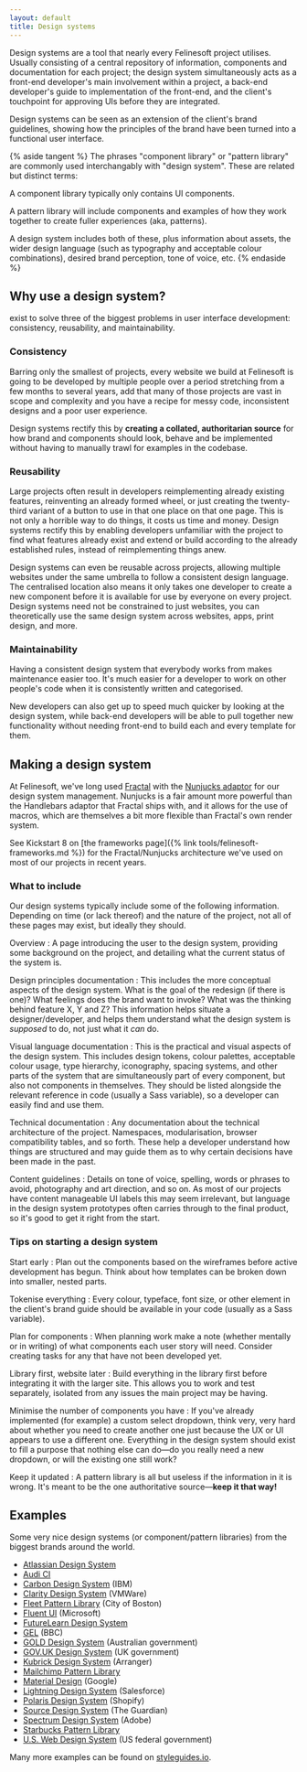 ```yaml
---
layout: default
title: Design systems
---
```


Design systems are a tool that nearly every Felinesoft project utilises. Usually consisting of a central repository of information, components and documentation for each project; the design system simultaneously acts as a front-end developer's main involvement within a project, a back-end developer's guide to implementation of the front-end, and the client's touchpoint for approving UIs before they are integrated. 

Design systems can be seen as an extension of the client's brand guidelines, showing how the principles of the brand have been turned into a functional user interface.

{% aside tangent %}
The phrases "component library" or "pattern library" are commonly used interchangably with "design system". These are related but distinct terms: 

A component library typically only contains UI components.

A pattern library will include components and examples of how they work together to create fuller experiences (aka, patterns).

A design system includes both of these, plus information about assets, the wider design language (such as typography and acceptable colour combinations), desired brand perception, tone of voice, etc.
{% endaside %}

## Why use a design system? 

exist to solve three of the biggest problems in user interface development: consistency, reusability, and maintainability.

### Consistency

Barring only the smallest of projects, every website we build at Felinesoft is going to be developed by multiple people over a period stretching from a few months to several years, add that many of those projects are vast in scope and complexity and you have a recipe for messy code, inconsistent designs and a poor user experience. 

Design systems rectify this by **creating a collated, authoritarian source** for how brand and components should look, behave and be implemented without having to manually trawl for examples in the codebase.

### Reusability

Large projects often result in developers reimplementing already existing features, reinventing an already formed wheel, or just creating the twenty-third variant of a button to use in that one place on that one page. This is not only a horrible way to do things, it costs us time and money. Design systems rectify this by enabling developers unfamiliar with the project to find what features already exist and extend or build according to the already established rules, instead of reimplementing things anew.

Design systems can even be reusable across projects, allowing multiple websites under the same umbrella to follow a consistent design language. The centralised location also means it only takes one developer to create a new component before it is available for use by everyone on every project. Design systems need not be constrained to just websites, you can theoretically use the same design system across websites, apps, print design, and more.

### Maintainability

Having a consistent design system that everybody works from makes maintenance easier too. It's much easier for a developer to work on other people's code when it is consistently written and categorised. 

New developers can also get up to speed much quicker by looking at the design system, while back-end developers will be able to pull together new functionality without needing front-end to build each and every template for them.

## Making a design system

At Felinesoft, we've long used [Fractal](http://fractal.build/) with the [Nunjucks adaptor](https://github.com/frctl/fractal/tree/main/packages/nunjucks) for our design system management. Nunjucks is a fair amount more powerful than the Handlebars adaptor that Fractal ships with, and it allows for the use of macros, which are themselves a bit more flexible than Fractal's own render system. 

See Kickstart 8 on [the frameworks page]({% link tools/felinesoft-frameworks.md %}) for the Fractal/Nunjucks architecture we've used on most of our projects in recent years.

### What to include

Our design systems typically include some of the following information. Depending on time (or lack thereof) and the nature of the project, not all of these pages may exist, but ideally they should.

Overview
: A page introducing the user to the design system, providing some background on the project, and detailing what the current status of the system is. 

Design principles documentation
: This includes the more conceptual aspects of the design system. What is the goal of the redesign (if there is one)? What feelings does the brand want to invoke? What was the thinking behind feature X, Y and Z? This information helps situate a designer/developer, and helps them understand what the design system is _supposed_ to do, not just what it _can_ do. 

Visual language documentation
: This is the practical and visual aspects of the design system. This includes design tokens, colour palettes, acceptable colour usage, type hierarchy, iconography, spacing systems, and other parts of the system that are simultaneously part of every component, but also not components in themselves. They should be listed alongside the relevant reference in code (usually a Sass variable), so a developer can easily find and use them. 

Technical documentation
: Any documentation about the technical architecture of the project. Namespaces, modularisation, browser compatibility tables, and so forth. These help a developer understand how things are structured and may guide them as to why certain decisions have been made in the past.

Content guidelines
: Details on tone of voice, spelling, words or phrases to avoid, photography and art direction, and so on. As most of our projects have content manageable UI labels this may seem irrelevant, but language in the design system prototypes often carries through to the final product, so it's good to get it right from the start. 

### Tips on starting a design system

Start early
: Plan out the components based on the wireframes before active development has begun. Think about how templates can be broken down into smaller, nested parts.

Tokenise everything
: Every colour, typeface, font size, or other element in the client's brand guide should be available in your code (usually as a Sass variable).

Plan for components
: When planning work make a note (whether mentally or in writing) of what components each user story will need. Consider creating tasks for any that have not been developed yet.

Library first, website later
: Build everything in the library first before integrating it with the larger site. This allows you to work and test separately, isolated from any issues the main project may be having.

Minimise the number of components you have
: If you've already implemented (for example) a custom select dropdown, think very, very hard about whether you need to create another one just because the UX or UI appears to use a different one. Everything in the design system should exist to fill a purpose that nothing else can do—do you really need a new dropdown, or will the existing one still work? 

Keep it updated
: A pattern library is all but useless if the information in it is wrong. It's meant to be the one authoritative source—**keep it that way!**

## Examples

Some very nice design systems (or component/pattern libraries) from the biggest brands around the world.

* [Atlassian Design System](https://atlassian.design)
* [Audi CI](https://www.audi.com/ci/en/renewed-brand.html)
* [Carbon Design System](https://www.carbondesignsystem.com) (IBM)
* [Clarity Design System](https://clarity.design) (VMWare)
* [Fleet Pattern Library](https://patterns.boston.gov) (City of Boston)
* [Fluent UI](https://developer.microsoft.com/en-us/fluentui/) (Microsoft)
* [FutureLearn Design System](https://storybook.futurelearn.com/)
* [GEL](https://www.bbc.co.uk/gel) (BBC)
* [GOLD Design System](https://gold.designsystemau.org) (Australian government)
* [GOV.UK Design System](https://design-system.service.gov.uk) (UK government)
* [Kubrick Design System](https://edgallois.bitbucket.io/kubrick/index.html) (Arranger)
* [Mailchimp Pattern Library](https://ux.mailchimp.com)
* [Material Design](https://material.io) (Google)
* [Lightning Design System](https://www.lightningdesignsystem.com) (Salesforce)
* [Polaris Design System](https://polaris.shopify.com) (Shopify)
* [Source Design System](https://theguardian.design/) (The Guardian)
* [Spectrum Design System](https://spectrum.adobe.com) (Adobe)
* [Starbucks Pattern Library](https://www.starbucks.com/developer/pattern-library)
* [U.S. Web Design System](https://designsystem.digital.gov) (US federal government)

Many more examples can be found on [styleguides.io](http://styleguides.io/).

